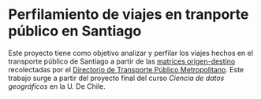 # Perfilamiento de viajes en tranporte público en Santiago

Este proyecto tiene como objetivo analizar y perfilar los viajes hechos en el transporte público de Santiago a partir de las [matrices origen-destino](https://www.dtpm.cl/index.php/documentos/matrices-de-viaje) recolectadas por el [Directorio de Transporte Público Metropolitano](https://www.dtpm.cl). Este trabajo surge a partir del proyecto final del curso *Ciencia de datos geográficos* en la U. De Chile.

